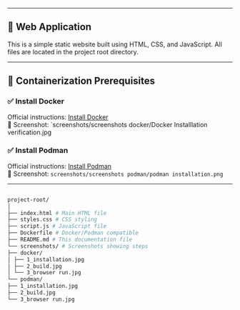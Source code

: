 
---

## 🚀 Web Application

This is a simple static website built using HTML, CSS, and JavaScript. All files are located in the project root directory.

---

## 🧱 Containerization Prerequisites

### ✅ Install Docker

Official instructions: [Install Docker](https://docs.docker.com/get-docker/)  
📸 Screenshot: `screenshots/screenshots docker/Docker Installlation verification.jpg

### ✅ Install Podman

Official instructions: [Install Podman](https://podman.io/getting-started/installation)  
📸 Screenshot: `screenshots/screenshots podman/podman installation.png`

---



```Dockerfile

project-root/
│
├── index.html # Main HTML file
├── styles.css # CSS styling
├── script.js # JavaScript file
├── Dockerfile # Docker/Podman compatible
├── README.md # This documentation file
└── screenshots/ # Screenshots showing steps
├── docker/
│ ├── 1_installation.jpg
│ ├── 2_build.jpg
│ └── 3_browser run.jpg
└── podman/
├── 1_installation.jpg
├── 2_build.jpg
└── 3_browser run.jpg

